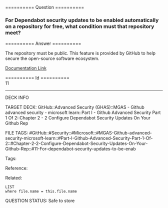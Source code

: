 ========== Question ==========  

### For Dependabot security updates to be enabled automatically on a repository for free, what condition must that repository meet?  

========== Answer ==========  

The repository must be public. This feature is provided by GitHub to help secure the open-source software ecosystem.

[Documentation Link](https://learn.microsoft.com/en-us/training/modules/configure-dependabot-security-updates-on-github-repo/4-dependabot-security-updates)

========== Id ==========  
11

---

DECK INFO

TARGET DECK: GitHub::Advanced Security (GHAS)::MGAS - Github advanced security - microsoft learn::Part I - Github Advanced Security Part 1 Of 2::Chapter 2 - 2 Configure Dependabot Security Updates On Your Github Rep

FILE TAGS: #GitHub::#Security::#Microsoft::#MGAS-Github-advanced-security-microsoft-learn::#Part-I-Github-Advanced-Security-Part-1-Of-2::#Chapter-2-2-Configure-Dependabot-Security-Updates-On-Your-Github-Rep::#11-For-dependabot-security-updates-to-be-enab

Tags:

Reference:

Related:

```dataview
LIST
where file.name = this.file.name
```

QUESTION STATUS: Safe to store
